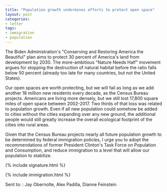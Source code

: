 ```yaml
---
title: "Population growth undermines efforts to protect open space"
layout: post
categories:
- letter
tags:
- immigration
- population
---
```


The Biden Administration's "Conserving and Restoring America the Beautiful" plan aims to protect 30 percent of America's land from development by 2030. The more-ambitious "Nature Needs Half" movement argues for stopping the destruction of natural habitat before the ratio falls below 50 percent (already too late for many countries, but not the United States).

Our open spaces are worth protecting, but we will fail as long as we add another 18 million new residents every decade, as the Census Bureau projects. Americans are living more densely, but we still lost 17,800 square miles of open space between 2002-2017. Two thirds of that loss was related to population growth. Even if all new population could somehow be added to cities without the cities expanding over any new ground, the additional people would still greatly increase the overall ecological footprint of the cities into rural areas.

Given that the Census Bureau projects nearly all future population growth to be determined by federal immigration policies, I urge you to adopt the recommendations of former President Clinton's Task Force on Population and Consumption, and reduce immigration to a level that will allow our population to stabilize.

{% include signature.html %}

{% include immigration.html %}

Sent to:
: Jay Obernolte, Alex Padilla, Dianne Feinstein
